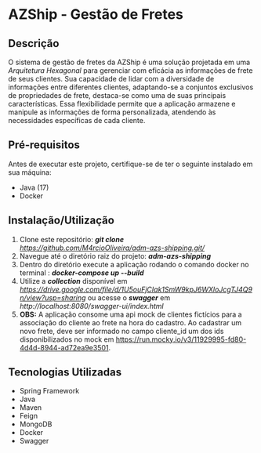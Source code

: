 # AZShip - Gestão de Fretes

## Descrição
O sistema de gestão de fretes da AZShip é uma solução projetada em uma *Arquitetura Hexagonal* para gerenciar com eficácia as informações de frete de seus clientes. Sua capacidade de lidar com a diversidade de informações entre diferentes clientes, adaptando-se a conjuntos exclusivos de propriedades de frete, destaca-se como uma de suas principais características. Essa flexibilidade permite que a aplicação armazene e manipule as informações de forma personalizada, atendendo às necessidades específicas de cada cliente.

## Pré-requisitos
Antes de executar este projeto, certifique-se de ter o seguinte instalado em sua máquina:
- Java (17)
- Docker

## Instalação/Utilização
1. Clone este repositório: ***git clone*** *https://github.com/M4rcioOliveira/adm-azs-shipping.git/*
2. Navegue até o diretório raiz do projeto:  ***adm-azs-shipping***
3. Dentro do diretório execute a aplicação rodando o comando docker no terminal : ***docker-compose up --build***
4. Utilize a ***collection*** disponível em *https://drive.google.com/file/d/1U5ouFjCIak1SmW9kpJ6WXloJcgTJ4Q9n/view?usp=sharing* ou acesse o ***swagger*** em *http://localhost:8080/swagger-ui/index.html*
5. **OBS:** A aplicação consome uma api mock de clientes fictícios para a associação do cliente ao frete na hora do cadastro. Ao cadastrar um novo frete, deve ser informado no campo cliente_id um dos  ids disponibilizados no mock em https://run.mocky.io/v3/11929995-fd80-4d4d-8944-ad72ea9e3501.

## Tecnologias Utilizadas
- Spring Framework
- Java
- Maven
- Feign
- MongoDB
- Docker
- Swagger
